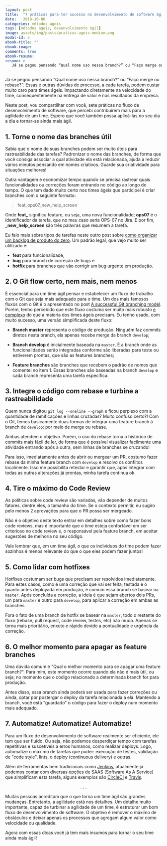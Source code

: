 ```yaml
---
layout: post
title:  "7 práticas para ter sucesso no desenvolvimento de software ágil"
date:   2018-10-06
categories: métodos ágeis
tags: [métodos ágeis, desenvolvimento ágil]
image: assets/img/posts/praticas-ageis-medium.png
modal-id: 5
ebook-title: ""
ebook-image:
comments: true
ebook-resume:
resumo: >
   Já se pegou pensando “Qual nome uso nessa branch?” ou “Faço merge ou rebase?” Essas e outras dúvidas de processo, a cada tarefa, podem custar muito caro para times ágeis. Neste post, vou compartilhar com você, sete práticas no fluxo de desenvolvimento de software, que percebi contribuírem mais para a agilidade de um time.
---
```


Já se pegou pensando “Qual nome uso nessa branch?” ou “Faço merge ou rebase?”. Essas e outras dúvidas de processo, a cada tarefa, podem custar muito caro para times ágeis. Impactando diretamente na velocidade do time, consequentemente na entrega de valor e nos resultados da empresa.

Neste post, vou compartilhar com você, sete práticas no fluxo de desenvolvimento de software, que percebi contribuírem mais para a agilidade de um time. Espero que você também possa aplicá-las no seu dia a dia e tornar-se ainda mais ágil.



## 1. Torne o nome das branches útil

Sabia que o nome de suas branches podem ser muito úteis para rastreabilidade das tarefas? Padronizar o nome das branches, de forma que você consiga associar a qual atividade ela está relacionada, ajuda a reduzir vários minutos pensando em nomes criativos. Guarde sua criatividade para situações melhores!

Outra vantagem é economizar tempo quando se precisa rastrear quais funcionalidades ou correções foram entrando no código ao longo do tempo. O que tem dado muito certo nos times ágeis que participei é criar branches com o seguinte formato:

  > feat_ops07_new_help_screen

Onde **feat_** significa feature, ou seja, uma nova funcionalidade; **ops07** é o identificador da tarefa, que no meu caso seria OPS-07 no Jira. E por fim, **_new_help_screen** são três palavras que resumem a tarefa.

Eu falo mais sobre tipos de tarefas neste outro post sobre <a href="http://suelencarvalho.com/articles/backlog-de-produto-comece-o-seu">como organizar um backlog de produto do zero</a>. Um padrão legal, que vejo muito ser utilizado é:
- **feat** para funcionalidade,
- **bug** para branch de correção de bugs e
- **hotfix** para branches que vão corrigir um bug urgente em produção.


## 2. O Git flow certo, nem mais, nem menos

É essencial para um time ágil pensar e estabelecer um fluxo de trabalho com o Git que seja mais adequado para o time. Um dos mais famosos fluxos com o Git é o apresentado no post <a href="https://nvie.com/posts/a-successful-git-branching-model/"> A successful Git branching model</a>. Porém, tenho percebido que este fluxo costuma ser muito mais robusto <u>e complexo</u> do que a maioria dos times ágeis precisam. Eu tenho usado, com muito sucesso, uma versão simplificada deste fluxo:

- **Branch master** representa o código de produção. Ninguém faz commits diretos nesta branch, ela apenas recebe merge da branch `develop`;

- **Branch develop** é inicialmente baseada na `master`. É a branch onde as funcionalidades serão integradas conforme são liberadas para teste ou estiverem prontas, que são as features branches;

- **Feature branches** são branches que recebem o padrão de nomes que comentei no item 1. Essas branches são baseadas na branch `develop` e cada branch representa uma tarefa específica.


## 3. Integre o código com rebase e turbine a rastreabilidade

Quem nunca digitou `git log --oneline --graph` e ficou perplexo com a quantidade de ramificações e linhas cruzadas? Muito confuso certo?! Com o Git, temos basicamente duas formas de integrar uma feature branch à branch de `develop`: por meio de merge ou rebase.

Ambas atendem o objetivo. Porém, o uso do rebase torna o histórico de commits mais fácil de ler, de forma que é possível visualizar facilmente uma atividade entrando após a outra, sem linhas de branches se cruzando!

Para isso, imediatamente antes de abrir ou mergear um PR, costumo fazer rebase da minha feature branch com `develop` e resolvo os conflitos localmente. Isso me possibilita retestar e garantir que, após integrar com todas as outras alterações já prontas, minha tarefa continua ok.


## 4. Tire o máximo do Code Review

As políticas sobre code review são variadas, vão depender de muitos fatores, dentre eles, o tamanho do time. Se o contexto permitir, eu sugiro pelo menos 2 aprovações para que o PR possa ser mergeado.

Não é o objetivo deste texto entrar em detalhes sobre como fazer bons code reviews, mas é importante que o time esteja confortável em ser criterioso no code review e, o responsável pela feature branch, em aceitar sugestões de melhoria no seu código.

Vale lembrar que, em um time ágil, o que os indivíduos do time podem fazer sozinhos é menos relevante do que o que eles podem fazer juntos!


## 5. Como lidar com hotfixes

Hotfixes costumam ser bugs que precisam ser resolvidos imediatamente. Para estes casos, como é uma correção que vai ser feita, testada e o quanto antes deployada em produção, é comum essa branch se basear na `master`. Após concluída a correção, a ideia é que sejam abertos dois PRs, um para `master` e outro para `develop`, para aplicar a correção em ambas as branches.

Fora o fato de uma branch de hotfix se basear na `master`, todo o restante do fluxo (rebase, pull request, code review, testes, etc) não muda. Apenas se torna mais prioritário, enxuto e rápido devido a pontualidade e urgência da correção.


## 6. O melhor momento para apagar as feature branches

Uma dúvida comum é "Qual o melhor momento para se apagar uma feature branch?". Para mim, este momento ocorre quando ela não é mais útil, ou seja, no momento que o código relacionado a determinada branch for para produção.

Antes disso, essa branch ainda poderá ser usada para fazer correções ou ainda, optar por postergar o deploy da tarefa relacionada a ela. Mantendo a branch, você está "guardado" o código para fazer o deploy num momento mais adequado.


## 7. Automatize! Automatize! Automatize!

Para um fluxo de desenvolvimento de software realmente ser eficiente, ele tem que ser fluído. Ou seja, não podemos desperdiçar tempo com tarefas repetitivas e suscetíveis a erros humanos, como realizar deploys. Logo, automatize o máximo de tarefas que puder: execução de testes, validação de "code style", lints, o deploy (continuous delivery) e outras.

Além de ferramentas bem tradicionais como <a href="https://jenkins.io/">Jenkins</a>, atualmente já podemos contar com diversas opções de SAAS (Software As A Service) que simplificam esta tarefa, alguns exemplos são <a href="https://circleci.com" target="_blank">CircleCI</a> e <a href="https://travis-ci.org/" target="_blank">Travis</a>.


<p><center>. . .</center></p>

Muitas pessoas acreditam que o que torna um time ágil são grandes mudanças. Entretanto, a agilidade está nos detalhes. Um detalhe muito importante, capaz de turbinar a agilidade de um time, é estruturar um bom fluxo de desenvolvimento de software. O objetivo é remover o máximo de obstáculos e deixar apenas os processos que agregam algum valor como velocidade ou qualidade.

Agora com essas dicas você já tem mais insumos para tornar o seu time ainda mais ágil!
